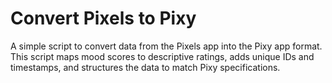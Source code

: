 # Convert  Pixels to Pixy 

A simple script to convert data from the Pixels app into the Pixy app format. This script maps mood scores to descriptive ratings, adds unique IDs and timestamps, and structures the data to match Pixy specifications.
